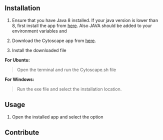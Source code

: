 ## Installation

1. Ensure that you have Java 8 installed. If your java version is lower than 8, first install the app from
[here](http://www.oracle.com/technetwork/java/javase/downloads/jre8-downloads-2133155.html). Also JAVA should be added to your environment variables
and
2. Download the Cytoscape app from [here](http://www.cytoscape.org/download.php).

3. Install the downloaded file

**For Ubuntu:**

> Open the terminal and run the Cytoscape.sh file

**For Windows:**

> Run the exe file and select the installation location.

## Usage

1. Open the installed app and select the option

## Contribute
